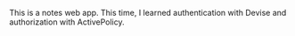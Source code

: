 This is a notes web app. This time, I learned authentication with Devise and authorization with ActivePolicy.